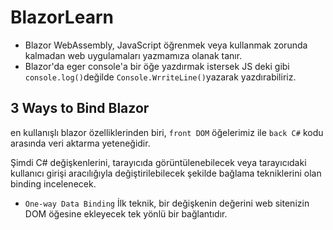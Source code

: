 # BlazorLearn

- Blazor WebAssembly, JavaScript öğrenmek veya kullanmak zorunda kalmadan web uygulamaları yazmamıza olanak tanır.
- Blazor'da eger console'a bir öğe yazdırmak istersek JS deki gibi `console.log()`değilde `Console.WrriteLine()`yazarak yazdırabiliriz.

## 3 Ways to Bind Blazor
en kullanışlı blazor özelliklerinden biri, `front DOM` öğelerimiz ile `back C#` kodu arasında veri aktarma yeteneğidir. 

Şimdi C# değişkenlerini, tarayıcıda görüntülenebilecek veya tarayıcıdaki kullanıcı girişi aracılığıyla değiştirilebilecek 
şekilde bağlama tekniklerini olan binding incelenecek.

 - ``One-way Data Binding``
İlk teknik, bir değişkenin değerini web sitenizin DOM öğesine ekleyecek tek yönlü bir bağlantıdır.